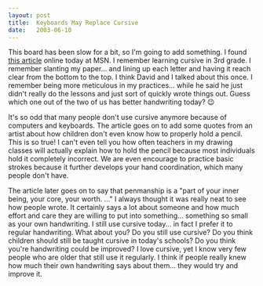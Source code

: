 ```yaml
---
layout:	post
title:	Keyboards May Replace Cursive
date:	2003-06-10
---
```


This board has been slow for a bit, so I'm going to add something. I found [this article](http://www.msnbc.com/news/922690.asp?0dm=T14MT) online today at MSN. I remember learning cursive in 3rd grade. I remember slanting my paper... and lining up each letter and having it reach clear from the bottom to the top. I think David and I talked about this once. I remember being more meticulous in my practices... while he said he just didn't really do the lessons and just sort of quickly wrote things out. Guess which one out of the two of us has better handwriting today? 😉

It's so odd that many people don't use cursive anymore because of computers and keyboards. The article goes on to add some quotes from an artist about how children don't even know how to properly hold a pencil. This is so true! I can't even tell you how often teachers in my drawing classes will actually explain how to hold the pencil because most individuals hold it completely incorrect. We are even encourage to practice basic strokes because it further develops your hand coordination, which many people don't have.

The article later goes on to say that penmanship is a "part of your inner being, your core, your worth. ..." I always thought it was really neat to see how people wrote. It certainly says a lot about someone and how much effort and care they are willing to put into something... something so small as your own handwriting. I still use cursive today... in fact I prefer it to regular handwriting. What about you? Do you still use cursive? Do you think children should still be taught cursive in today's schools? Do you think you're handwriting could be improved? I love cursive, yet I know very few people who are older that still use it regularly. I think if people really knew how much their own handwriting says about them... they would try and improve it.